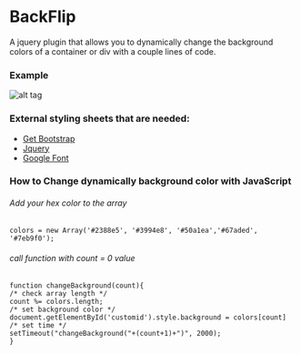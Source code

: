 # BackFlip
A jquery plugin that allows you to dynamically change the background colors of a container or div with a couple lines of code.

### Example
![alt tag](http://kellytech.herokuapp.com/static/img/backflip.png)

### External styling sheets that are needed:
- [Get Bootstrap](http://getbootstrap.com/)
- [Jquery](https://jquery.com/)
- [Google Font](https://www.google.com/fonts)

### How to Change dynamically background color with JavaScript

###### Add your hex color to the array
```
colors = new Array('#2388e5', '#3994e8', '#50a1ea','#67aded', '#7eb9f0');
```

###### call function with count = 0 value 
```
function changeBackground(count){
/* check array length */
count %= colors.length;
/* set background color */
document.getElementById('customid').style.background = colors[count]
/* set time */
setTimeout("changeBackground("+(count+1)+")", 2000);
}
```

